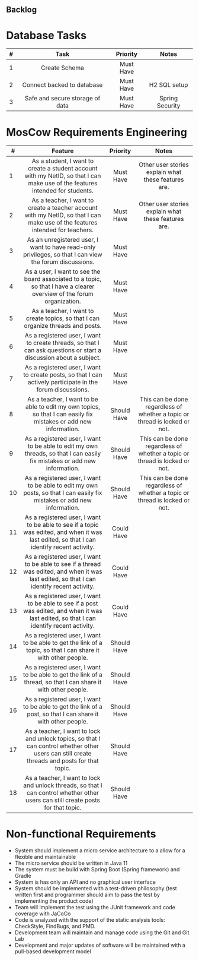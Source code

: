 ## Backlog
# Database Tasks

| #    |            **Task**             | **Priority** |    **Notes**    |
| ---- | :-----------------------------: | :----------: | :-------------: |
| 1    |          Create Schema          |  Must Have   |                 |
| 2    |   Connect backed to database    |  Must Have   |  H2 SQL setup   |
| 3    | Safe and secure storage of data |  Must Have   | Spring Security |

# MosCow Requirements Engineering

| #    |                         **Feature**                          | **Priority** |                          **Notes**                           |
| ---- | :----------------------------------------------------------: | :----------: | :----------------------------------------------------------: |
| 1    | As a student, I want to create a student account with my NetID, so that I can make use of the features intended for students. |  Must Have   |     Other user stories explain what these features are.      |
| 2    | As a teacher, I want to create a teacher account with my NetID, so that I can make use of the features intended for teachers. |  Must Have   |     Other user stories explain what these features are.      |
| 3    | As an unregistered user, I want to have read-only privileges, so that I can view the forum discussions. |  Must Have   |                                                              |
| 4    | As a user, I want to see the board associated to a topic, so that I have a clearer overview of the forum organization. |  Must Have   |                                                              |
| 5    | As a teacher, I want to create topics, so that I can organize threads and posts. |  Must Have   |                                                              |
| 6    | As a registered user, I want to create threads, so that I can ask questions or start a discussion about a subject. |  Must Have   |                                                              |
| 7    | As a registered user, I want to create posts, so that I can actively participate in the forum discussions. |  Must Have   |                                                              |
| 8    | As a teacher, I want to be able to edit my own topics, so that I can easily fix mistakes or add new information. | Should Have  | This can be done regardless of whether a topic or thread is locked or not. |
| 9    | As a registered user, I want to be able to edit my own threads, so that I can easily fix mistakes or add new information. | Should Have  | This can be done regardless of whether a topic or thread is locked or not. |
| 10   | As a registered user, I want to be able to edit my own posts, so that I can easily fix mistakes or add new information. | Should Have  | This can be done regardless of whether a topic or thread is locked or not. |
| 11   | As a registered user, I want to be able to see if a topic was edited, and when it was last edited, so that I can identify recent activity. |  Could Have  |                                                              |
| 12   | As a registered user, I want to be able to see if a thread was edited, and when it was last edited, so that I can identify recent activity. |  Could Have  |                                                              |
| 13   | As a registered user, I want to be able to see if a post was edited, and when it was last edited, so that I can identify recent activity. |  Could Have  |                                                              |
| 14   | As a registered user, I want to be able to get the link of a topic, so that I can share it with other people. | Should Have  |                                                              |
| 15   | As a registered user, I want to be able to get the link of a thread, so that I can share it with other people. | Should Have  |                                                              |
| 16   | As a registered user, I want to be able to get the link of a post, so that I can share it with other people. | Should Have  |                                                              |
| 17   | As a teacher, I want to lock and unlock topics, so that I can control whether other users can still create threads and posts for that topic. | Should Have  |                                                              |
| 18   | As a teacher, I want to lock and unlock threads, so that I can control whether other users can still create posts for that topic. | Should Have  |                                                              |



# Non-functional Requirements

- System should implement a micro service architecture to a allow for a flexible and maintainable
- The micro service should be written in Java 11 
- The system must be build with Spring Boot (Spring framework) and Gradle
- System is has only an API and no graphical user interface
- System should be implemented with a test-driven philosophy (test written first and programmer should aim to pass the test by implementing the product code)
- Team will implement the test using the JUnit framework and code coverage with JaCoCo
- Code is analyzed with the support of the static analysis tools: CheckStyle, FindBugs, and PMD. 
- Development team will maintain and manage code using the Git and Git Lab
- Development and major updates of software will be maintained with a pull-based development model

























